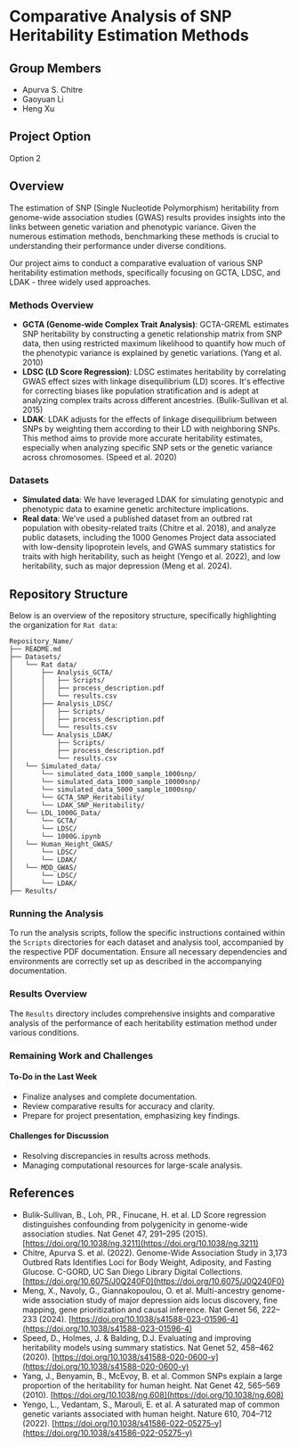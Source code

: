 # Comparative Analysis of SNP Heritability Estimation Methods

## Group Members
- Apurva S. Chitre 
- Gaoyuan Li 
- Heng Xu 

## Project Option
Option 2

## Overview
The estimation of SNP (Single Nucleotide Polymorphism) heritability from genome-wide association studies (GWAS) results provides insights into the links between genetic variation and phenotypic variance. Given the numerous estimation methods, benchmarking these methods is crucial to understanding their performance under diverse conditions.

Our project aims to conduct a comparative evaluation of various SNP heritability estimation methods, specifically focusing on GCTA, LDSC, and LDAK - three widely used approaches.

### Methods Overview
- **GCTA (Genome-wide Complex Trait Analysis)**: GCTA-GREML estimates SNP heritability by constructing a genetic relationship matrix from SNP data, then using restricted maximum likelihood to quantify how much of the phenotypic variance is explained by genetic variations. (Yang et al. 2010)
- **LDSC (LD Score Regression)**: LDSC estimates heritability by correlating GWAS effect sizes with linkage disequilibrium (LD) scores. It's effective for correcting biases like population stratification and is adept at analyzing complex traits across different ancestries. (Bulik-Sullivan et al. 2015)
- **LDAK**: LDAK adjusts for the effects of linkage disequilibrium between SNPs by weighting them according to their LD with neighboring SNPs. This method aims to provide more accurate heritability estimates, especially when analyzing specific SNP sets or the genetic variance across chromosomes. (Speed et al. 2020)

### Datasets
- **Simulated data**: We have leveraged LDAK for simulating genotypic and phenotypic data to examine genetic architecture implications.
- **Real data**: We’ve used a published dataset from an outbred rat population with obesity-related traits (Chitre et al. 2018), and analyze public datasets, including the 1000 Genomes Project data associated with low-density lipoprotein levels, and GWAS summary statistics for traits with high heritability, such as height (Yengo et al. 2022), and low heritability, such as major depression (Meng et al. 2024).

## Repository Structure

Below is an overview of the repository structure, specifically highlighting the organization for `Rat data`:

```plaintext
Repository_Name/
├── README.md
├── Datasets/
│   └── Rat data/
│       ├── Analysis_GCTA/
│       │   ├── Scripts/
│       │   ├── process_description.pdf
│       │   └── results.csv
│       ├── Analysis_LDSC/
│       │   ├── Scripts/
│       │   ├── process_description.pdf
│       │   └── results.csv
│       └── Analysis_LDAK/
│           ├── Scripts/
│           ├── process_description.pdf
│           └── results.csv
│   └── Simulated_data/
│       └── simulated_data_1000_sample_1000snp/
│       └── simulated_data_1000_sample_10000snp/
│       └── simulated_data_5000_sample_1000snp/
│       └── GCTA_SNP_Heritability/
│       └── LDAK_SNP_Heritability/
│   └── LDL_1000G_Data/
│       └── GCTA/
│       └── LDSC/
│       └── 1000G.ipynb
│   └── Human_Height_GWAS/
│       └── LDSC/
│       └── LDAK/
│   └── MDD_GWAS/
│       └── LDSC/
│       └── LDAK/
├── Results/
```

### Running the Analysis

To run the analysis scripts, follow the specific instructions contained within the `Scripts` directories for each dataset and analysis tool, accompanied by the respective PDF documentation. Ensure all necessary dependencies and environments are correctly set up as described in the accompanying documentation.

### Results Overview

The `Results` directory includes comprehensive insights and comparative analysis of the performance of each heritability estimation method under various conditions.

### Remaining Work and Challenges

#### To-Do in the Last Week
- Finalize analyses and complete documentation.
- Review comparative results for accuracy and clarity.
- Prepare for project presentation, emphasizing key findings.

#### Challenges for Discussion
- Resolving discrepancies in results across methods.
- Managing computational resources for large-scale analysis.

## References
- Bulik-Sullivan, B., Loh, PR., Finucane, H. et al. LD Score regression distinguishes confounding from polygenicity in genome-wide association studies. Nat Genet 47, 291–295 (2015). [https://doi.org/10.1038/ng.3211](https://doi.org/10.1038/ng.3211)
- Chitre, Apurva S. et al. (2022). Genome-Wide Association Study in 3,173 Outbred Rats Identifies Loci for Body Weight, Adiposity, and Fasting Glucose. C-GORD, UC San Diego Library Digital Collections. [https://doi.org/10.6075/J0Q240F0](https://doi.org/10.6075/J0Q240F0)
- Meng, X., Navoly, G., Giannakopoulou, O. et al. Multi-ancestry genome-wide association study of major depression aids locus discovery, fine mapping, gene prioritization and causal inference. Nat Genet 56, 222–233 (2024). [https://doi.org/10.1038/s41588-023-01596-4](https://doi.org/10.1038/s41588-023-01596-4)
- Speed, D., Holmes, J. & Balding, D.J. Evaluating and improving heritability models using summary statistics. Nat Genet 52, 458–462 (2020). [https://doi.org/10.1038/s41588-020-0600-y](https://doi.org/10.1038/s41588-020-0600-y)
- Yang, J., Benyamin, B., McEvoy, B. et al. Common SNPs explain a large proportion of the heritability for human height. Nat Genet 42, 565–569 (2010). [https://doi.org/10.1038/ng.608](https://doi.org/10.1038/ng.608)
- Yengo, L., Vedantam, S., Marouli, E. et al. A saturated map of common genetic variants associated with human height. Nature 610, 704–712 (2022). [https://doi.org/10.1038/s41586-022-05275-y](https://doi.org/10.1038/s41586-022-05275-y)



